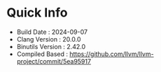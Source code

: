 # Quick Info
* Build Date : 2024-09-07
* Clang Version : 20.0.0
* Binutils Version : 2.42.0
* Compiled Based : https://github.com/llvm/llvm-project/commit/5ea95917
